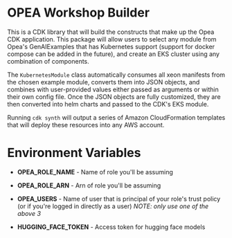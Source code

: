 # OPEA Workshop Builder

This is a CDK library that will build the constructs that make up the Opea CDK application. This package will allow users to select any module from Opea's GenAIExamples that has Kubernetes support (support for docker compose can be added in the future), and create an EKS cluster using any combination of components.

The `KubernetesModule` class automatically consumes all xeon manifests from the chosen example module, converts them into JSON objects, and combines with user-provided values either passed as arguments or within their own config file. Once the JSON objects are fully customized, they are then converted into helm charts and passed to the CDK's EKS module.

Running `cdk synth` will output a series of Amazon CloudFormation templates that will deploy these resources into any AWS account.

# Environment Variables

- **OPEA_ROLE_NAME** - Name of role you'll be assuming
- **OPEA_ROLE_ARN** - Arn of role you'll be assuming
- **OPEA_USERS** - Name of user that is principal of your role's trust policy (or if you're logged in directly as a user)
*NOTE: only use one of the above 3*

- **HUGGING_FACE_TOKEN** - Access token for hugging face models